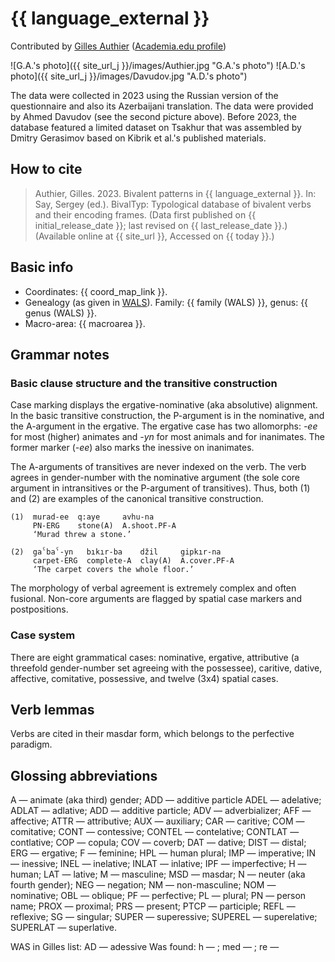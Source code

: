 # {{ language_external }}

Contributed by [Gilles Authier](https://www.ephe.psl.eu/gilles-authier) ([Academia.edu profile](https://ephe.academia.edu/GillesAuthier)) 

![G.A.'s photo]({{ site_url_j }}/images/Authier.jpg "G.A.'s photo")
![A.D.'s photo]({{ site_url_j }}/images/Davudov.jpg "A.D.'s photo")

The data were collected in 2023 using the Russian version of the questionnaire and also its Azerbaijani translation. The data were provided by Ahmed Davudov (see the second picture above). Before 2023, the database featured a limited dataset on Tsakhur that was assembled by Dmitry Gerasimov based on Kibrik et al.'s published materials.

## How to cite

> Authier, Gilles. 2023. Bivalent patterns in {{ language_external }}. In: Say, Sergey (ed.). BivalTyp: Typological database of bivalent verbs and their encoding frames. (Data first published on {{ initial_release_date }}; last revised on {{ last_release_date }}.) (Available online at {{ site_url }}, Accessed on {{ today }}.)

## Basic info

- Coordinates: {{ coord_map_link }}.
- Genealogy (as given in [WALS](https://wals.info/)). Family: {{ family (WALS) }}, genus: {{ genus (WALS) }}.
- Macro-area: {{ macroarea }}.

## Grammar notes

### Basic clause structure and the transitive construction

Case marking displays the ergative-nominative (aka absolutive) alignment. In the basic transitive construction, the P-argument is in the nominative, and the A-argument in the ergative. The ergative case has two allomorphs: *-ee* for most (higher) animates and *-yn* for most animals and for inanimates. The former marker (*-ee*) also marks the inessive on inanimates.

The A-arguments of transitives are never indexed on the verb. The verb agrees in gender-number with the nominative argument (the sole core argument in intransitives or the P-argument of transitives). Thus, both (1) and (2) are examples of the canonical transitive construction.

```
(1)  murad-ee  q:aye     avhu-na
     PN-ERG    stone(A)  A.shoot.PF-A
     ‘Murad threw a stone.’

(2)  gaˁbaˁ-yn   bıkır-ba    džil     gipkır-na
     carpet-ERG  complete-A  clay(A)  A.cover.PF-A
     ‘The carpet covers the whole floor.’
```

The morphology of verbal agreement is extremely complex and often fusional. Non-core arguments are flagged by spatial case markers and postpositions. 

### Case system

There are eight grammatical cases: nominative, ergative, attributive (a threefold gender-number set agreeing with the possessee), caritive, dative, affective, comitative, possessive, and twelve (3x4) spatial cases.

## Verb lemmas

Verbs are cited in their masdar form, which belongs to the perfective paradigm.

## Glossing abbreviations

A — animate (aka third) gender; ADD — additive particle ADEL — adelative; ADLAT — adlative; ADD — additive particle; ADV — adverbializer; AFF — affective; ATTR — attributive; AUX — auxiliary; CAR — caritive; COM — comitative; CONT — contessive; CONTEL — contelative; CONTLAT — contlative; COP — copula; COV — coverb; DAT — dative; DIST — distal; ERG — ergative; F — feminine; HPL —  human plural; IMP — imperative; IN — inessive; INEL — inelative; INLAT — inlative; IPF — imperfective; H — human; LAT — lative; M — masculine; MSD — masdar; N — neuter (aka fourth gender); NEG — negation;  NM — non-masculine; NOM — nominative; OBL — oblique; PF — perfective; PL — plural; PN — person name; PROX — proximal; PRS — present; PTCP — participle; REFL — reflexive; SG — singular; SUPER — superessive; SUPEREL — superelative; SUPERLAT — superlative.

WAS in Gilles list: AD — adessive
Was found: h — ; med — ; re —



